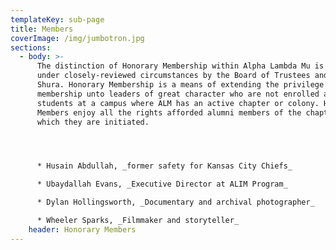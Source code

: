 ```yaml
---
templateKey: sub-page
title: Members
coverImage: /img/jumbotron.jpg
sections:
  - body: >-
      The distinction of Honorary Membership within Alpha Lambda Mu is granted
      under closely-reviewed circumstances by the Board of Trustees and National
      Shura. Honorary Membership is a means of extending the privilege of
      membership unto leaders of great character who are not enrolled as
      students at a campus where ALM has an active chapter or colony. Honorary
      Members enjoy all the rights afforded alumni members of the chapter into
      which they are initiated.




      * Husain Abdullah, _former safety for Kansas City Chiefs_

      * Ubaydallah Evans, _Executive Director at ALIM Program_

      * Dylan Hollingsworth, _Documentary and archival photographer_

      * Wheeler Sparks, _Filmmaker and storyteller_
    header: Honorary Members
---
```


